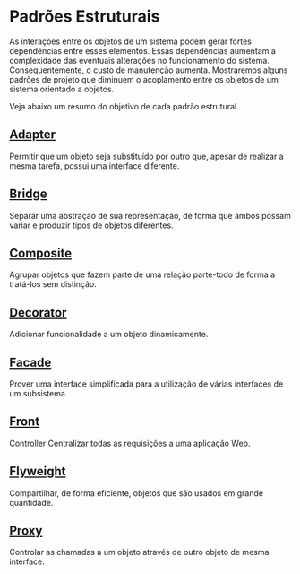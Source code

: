 # Padrões Estruturais 

As interações entre os objetos de um sistema podem gerar fortes dependências entre esses elementos. Essas dependências aumentam a complexidade das eventuais alterações no funcionamento do sistema. Consequentemente, o custo de manutenção aumenta. Mostraremos alguns padrões de projeto que diminuem o acoplamento entre os objetos de um sistema orientado a objetos.

Veja abaixo um resumo do objetivo de cada padrão estrutural.

## [Adapter](Adapter)

Permitir que um objeto seja substituído por outro que, apesar de realizar a mesma tarefa, possui uma interface diferente. 

## [Bridge](Bridge)

Separar uma abstração de sua representação, de forma que ambos possam variar e produzir tipos de objetos diferentes.

## [Composite](Composite)

Agrupar objetos que fazem parte de uma relação parte-todo de forma a tratá-los sem distinção.

## [Decorator](Decorator)

Adicionar funcionalidade a um objeto dinamicamente.

## [Facade](Facade)

Prover uma interface simplificada para a utilização de várias interfaces de um subsistema.

## [Front](Front)

Controller Centralizar todas as requisições a uma aplicação Web.

## [Flyweight](Flyweight)

Compartilhar, de forma eficiente, objetos que são usados em grande quantidade.

## [Proxy](Proxy)

Controlar as chamadas a um objeto através de outro objeto de mesma interface.
